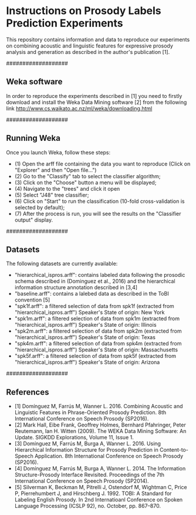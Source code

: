 # Instructions on Prosody Labels Prediction Experiments
This repository contains information and data to reproduce our experiments on combining acoustic and linguistic features for expressive prosody analysis and generation as described in the author's publication [1].

###################
## Weka software

In order to reproduce the experiments described in [1] you need to firstly download and install the Weka Data Mining software [2] from the following link http://www.cs.waikato.ac.nz/ml/weka/downloading.html

###################
## Running Weka
Once you launch Weka, follow these steps:
- (1) Open the arff file containing the data you want to reproduce (Click on "Explorer" and then "Open file...")
- (2) Go to the "Classify" tab to select the classifier algorithm;
- (3) Click on the "Choose" button a menu will be displayed;
- (4) Navigate to the "trees" and click it open
- (5) Select "J48" tree classifier;
- (6) Click on "Start" to run the classification (10-fold cross-validation is selected by default);
- (7) After the process is run, you will see the results on the "Classifier output" display.

###################
## Datasets

The following datasets are currently available:

- "hierarchical_ispros.arff": contains labeled data following the prosodic schema described in (Dominguez et al., 2016) and the hierarchical information structure annotation described in [3,4]
- "baseline.arff": contains a lalebed data as described in the ToBI convention [5] 
- "spk1f.arff": a filtered selection of data from spk1f (extracted from "hierarchical_ispros.arff") 
              Speaker's State of origin: New York
- "spk1m.arff": a filtered selection of data from spk1m (extracted from "hierarchical_ispros.arff")
              Speaker's State of origin: Illinois
- "spk2m.arff": a filtered selection of data from spk2m (extracted from "hierarchical_ispros.arff")
              Speaker's State of origin: Texas
- "spk4m.arff": a filtered selection of data from spk4m (extracted from "hierarchical_ispros.arff")
              Speaker's State of origin: Massachusetts
- "spk5f.arff": a filtered selection of data from spk5f (extracted from "hierarchical_ispros.arff")
              Speaker's State of origin: Arizona


###################
## References

- [1] Domínguez M, Farrús M, Wanner L.  2016.  Combining Acoustic and Linguistic Features in Phrase-Oriented Prosody Prediction. 8th International Conference on Speech Prosody (SP2016).
- [2] Mark Hall, Eibe Frank, Geoffrey Holmes, Bernhard Pfahringer, Peter Reutemann, Ian H. Witten (2009). The WEKA Data Mining Software: An Update. SIGKDD Explorations, Volume 11, Issue 1.
- [3] Domínguez M, Farrús M, Burga A, Wanner L.  2016.  Using Hierarchical Information Structure for Prosody Prediction in Content-to-Speech Application. 8th International Conference on Speech Prosody (SP2016).
- [4] Domínguez M, Farrús M, Burga A, Wanner L.  2014.  The Information Structure-Prosody Interface Revisited. Proceedings of the 7th International Conference on Speech Prosody (SP2014).
- [5] Silverman K, Beckman M, Pitrelli J, Ostendorf M, Wightman C, Price P, Pierrehumbert J, and
Hirschberg J. 1992. TOBI: A Standard for Labeling English Prosody. In 2nd Internatioanl Conference on Spoken Language Processing (ICSLP 92), no. October, pp. 867–870.
